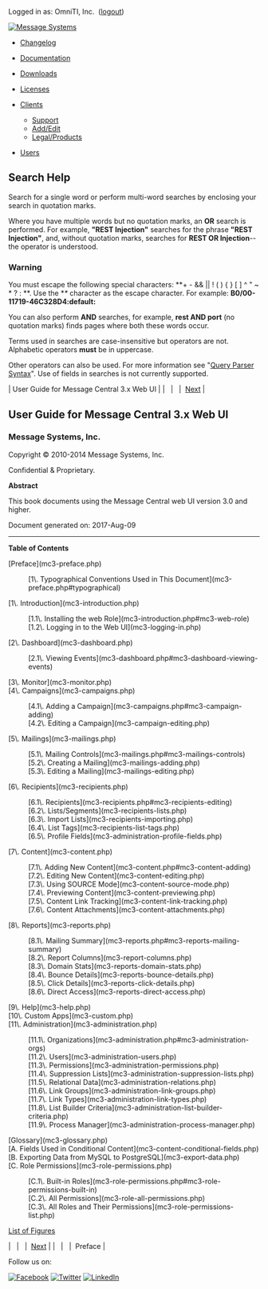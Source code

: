 Logged in as: OmniTI, Inc.  ([logout](https://support.messagesystems.com/logout.php))

[![Message Systems](https://support.messagesystems.com/images/ms-white205.png)](https://support.messagesystems.com/start.php) 

*   [Changelog](https://support.messagesystems.com/start.php?show=changelog)
*   [Documentation](https://support.messagesystems.com/docs/)
*   [Downloads](https://support.messagesystems.com/start.php)

*   [Licenses](https://support.messagesystems.com/license_summary.php)
*   <a href="">Clients</a>
    *   [Support](https://support.messagesystems.com/cs.php)
    *   [Add/Edit](https://support.messagesystems.com/edit_client.php)
    *   [Legal/Products](https://support.messagesystems.com/edit_products.php)
*   [Users](https://support.messagesystems.com/edit_customer.php)

## Search Help

Search for a single word or perform multi-word searches by enclosing your search in quotation marks.

Where you have multiple words but no quotation marks, an **OR** search is performed. For example, **"REST Injection"** searches for the phrase **"REST Injection"**, and, without quotation marks, searches for **REST OR Injection**--the operator is understood.

### Warning

You must escape the following special characters: **+ - && || ! ( ) { } [ ] ^ " ~ * ? : \**. Use the **\** character as the escape character. For example: **B0/00-11719-46C328D4\:default\:**

You can also perform **AND** searches, for example, **rest AND port** (no quotation marks) finds pages where both these words occur.

Terms used in searches are case-insensitive but operators are not. Alphabetic operators **must** be in uppercase.

Other operators can also be used. For more information see "[Query Parser Syntax](https://lucene.apache.org/core/old_versioned_docs/versions/3_0_0/queryparsersyntax.html)". Use of fields in searches is not currently supported.

| User Guide for Message Central 3.x Web UI |
|   |   |  [Next](mc3-preface.php) |

## User Guide for Message Central 3.x Web UI

### Message Systems, Inc.

Copyright © 2010-2014 Message Systems, Inc.

<a name="idp198784"></a>

Confidential & Proprietary.

**Abstract**

This book documents using the Message Central web UI version 3.0 and higher.

Document generated on: 2017-Aug-09

* * *

**Table of Contents**

<dl class="toc">

<dt>[Preface](mc3-preface.php)</dt>

<dd>

<dl>

<dt>[1\. Typographical Conventions Used in This Document](mc3-preface.php#typographical)</dt>

</dl>

</dd>

<dt>[1\. Introduction](mc3-introduction.php)</dt>

<dd>

<dl>

<dt>[1.1\. Installing the web Role](mc3-introduction.php#mc3-web-role)</dt>

<dt>[1.2\. Logging in to the Web UI](mc3-logging-in.php)</dt>

</dl>

</dd>

<dt>[2\. Dashboard](mc3-dashboard.php)</dt>

<dd>

<dl>

<dt>[2.1\. Viewing Events](mc3-dashboard.php#mc3-dashboard-viewing-events)</dt>

</dl>

</dd>

<dt>[3\. Monitor](mc3-monitor.php)</dt>

<dt>[4\. Campaigns](mc3-campaigns.php)</dt>

<dd>

<dl>

<dt>[4.1\. Adding a Campaign](mc3-campaigns.php#mc3-campaign-adding)</dt>

<dt>[4.2\. Editing a Campaign](mc3-campaign-editing.php)</dt>

</dl>

</dd>

<dt>[5\. Mailings](mc3-mailings.php)</dt>

<dd>

<dl>

<dt>[5.1\. Mailing Controls](mc3-mailings.php#mc3-mailings-controls)</dt>

<dt>[5.2\. Creating a Mailing](mc3-mailings-adding.php)</dt>

<dt>[5.3\. Editing a Mailing](mc3-mailings-editing.php)</dt>

</dl>

</dd>

<dt>[6\. Recipients](mc3-recipients.php)</dt>

<dd>

<dl>

<dt>[6.1\. Recipients](mc3-recipients.php#mc3-recipients-editing)</dt>

<dt>[6.2\. Lists/Segments](mc3-recipients-lists.php)</dt>

<dt>[6.3\. Import Lists](mc3-recipients-importing.php)</dt>

<dt>[6.4\. List Tags](mc3-recipients-list-tags.php)</dt>

<dt>[6.5\. Profile Fields](mc3-administration-profile-fields.php)</dt>

</dl>

</dd>

<dt>[7\. Content](mc3-content.php)</dt>

<dd>

<dl>

<dt>[7.1\. Adding New Content](mc3-content.php#mc3-content-adding)</dt>

<dt>[7.2\. Editing New Content](mc3-content-editing.php)</dt>

<dt>[7.3\. Using SOURCE Mode](mc3-content-source-mode.php)</dt>

<dt>[7.4\. Previewing Content](mc3-content-previewing.php)</dt>

<dt>[7.5\. Content Link Tracking](mc3-content-link-tracking.php)</dt>

<dt>[7.6\. Content Attachments](mc3-content-attachments.php)</dt>

</dl>

</dd>

<dt>[8\. Reports](mc3-reports.php)</dt>

<dd>

<dl>

<dt>[8.1\. Mailing Summary](mc3-reports.php#mc3-reports-mailing-summary)</dt>

<dt>[8.2\. Report Columns](mc3-report-columns.php)</dt>

<dt>[8.3\. Domain Stats](mc3-reports-domain-stats.php)</dt>

<dt>[8.4\. Bounce Details](mc3-reports-bounce-details.php)</dt>

<dt>[8.5\. Click Details](mc3-reports-click-details.php)</dt>

<dt>[8.6\. Direct Access](mc3-reports-direct-access.php)</dt>

</dl>

</dd>

<dt>[9\. Help](mc3-help.php)</dt>

<dt>[10\. Custom Apps](mc3-custom.php)</dt>

<dt>[11\. Administration](mc3-administration.php)</dt>

<dd>

<dl>

<dt>[11.1\. Organizations](mc3-administration.php#mc3-administration-orgs)</dt>

<dt>[11.2\. Users](mc3-administration-users.php)</dt>

<dt>[11.3\. Permissions](mc3-administration-permissions.php)</dt>

<dt>[11.4\. Suppression Lists](mc3-administration-suppression-lists.php)</dt>

<dt>[11.5\. Relational Data](mc3-administration-relations.php)</dt>

<dt>[11.6\. Link Groups](mc3-administration-link-groups.php)</dt>

<dt>[11.7\. Link Types](mc3-administration-link-types.php)</dt>

<dt>[11.8\. List Builder Criteria](mc3-administration-list-builder-criteria.php)</dt>

<dt>[11.9\. Process Manager](mc3-administration-process-manager.php)</dt>

</dl>

</dd>

<dt>[Glossary](mc3-glossary.php)</dt>

<dt>[A. Fields Used in Conditional Content](mc3-content-conditional-fields.php)</dt>

<dt>[B. Exporting Data from MySQL to PostgreSQL](mc3-export-data.php)</dt>

<dt>[C. Role Permissions](mc3-role-permissions.php)</dt>

<dd>

<dl>

<dt>[C.1\. Built-in Roles](mc3-role-permissions.php#mc3-role-permissions-built-in)</dt>

<dt>[C.2\. All Permissions](mc3-role-all-permissions.php)</dt>

<dt>[C.3\. All Roles and Their Permissions](mc3-role-permissions-list.php)</dt>

</dl>

</dd>

</dl>

[List of Figures](figure-toc.php)

|   |   |  [Next](mc3-preface.php) |
|   |   |  Preface |

Follow us on:

[![Facebook](https://support.messagesystems.com/images/icon-facebook.png)](http://www.facebook.com/messagesystems) [![Twitter](https://support.messagesystems.com/images/icon-twitter.png)](http://twitter.com/#!/MessageSystems) [![LinkedIn](https://support.messagesystems.com/images/icon-linkedin.png)](http://www.linkedin.com/company/message-systems)